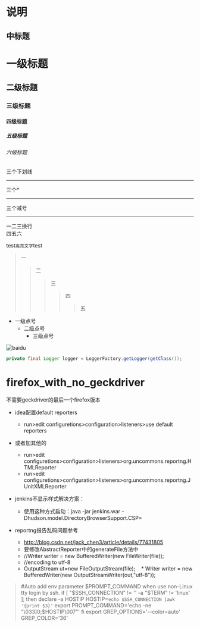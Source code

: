 说明
=
中标题
-
# 一级标题
## 二级标题
### 三级标题
#### 四级标题
##### 五级标题
###### 六级标题

三个下划线

___

三个*

***

三个减号

---

一二三换行<br>四五六

test`高亮文字`test
>一
>>二
>>>三
>>>>四
>>>>>五
* 一级点号
    * 二级点号
        * 三级点号

![baidu](http://www.baidu.com/img/bdlogo.gif "百度logo")
```Java
private final Logger logger = LoggerFactory.getLogger(getClass());
```
# firefox_with_no_geckdriver
不需要geckdriver的最后一个firefox版本


* idea配置default reporters
    * run>edit configuretions>configuration>listeners>use default reporters


* 或者加其他的
    * run>edit configuretions>configuration>listeners>org.uncommons.reportng.HTMLReporter
    * run>edit configuretions>configuration>listeners>org.uncommons.reportng.JUnitXMLReporter


* jenkins不显示样式解决方案：
    * 使用这种方式启动：java  -jar jenkins.war -Dhudson.model.DirectoryBrowserSupport.CSP=

* reportng报告乱码问题参考
    * http://blog.csdn.net/jack_chen3/article/details/77431805
    * 要修改AbstractReporter中的generateFile方法中
    * //Writer writer = new BufferedWriter(new FileWriter(file));
    * //encoding to utf-8
    * OutputStream ut=new FileOutputStream(file);
    * Writer writer = new BufferedWriter(new OutputStreamWriter(out,"utf-8"));
    
> #Auto add env parameter $PROMPT_COMMAND when use non-Linux tty login by ssh.
if [ "$SSH_CONNECTION" != '' -a "$TERM" != 'linux' ]; then
declare -a HOSTIP
HOSTIP=`echo $SSH_CONNECTION |awk '{print $3}'`
export PROMPT_COMMAND='echo -ne "\033]0;$HOSTIP\007"'
fi
export GREP_OPTIONS='--color=auto' GREP_COLOR='36'
